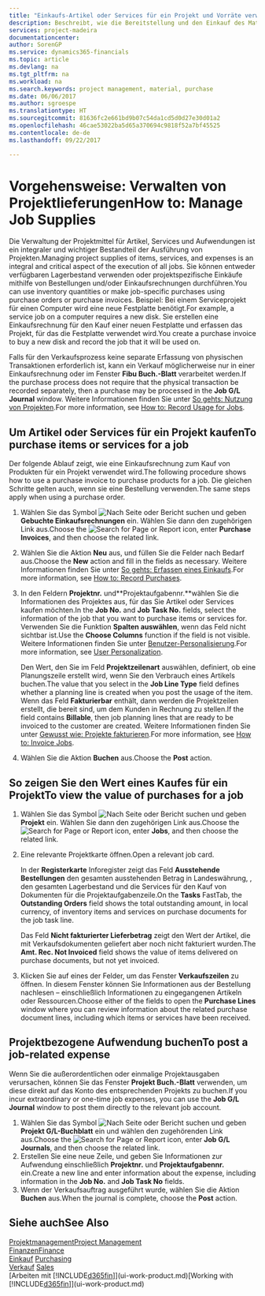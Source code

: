 ```yaml
---
title: "Einkaufs-Artikel oder Services für ein Projekt und Vorräte verwalten| Microsoft Docs"
description: Beschreibt, wie die Bereitstellung und den Einkauf des Materials und Servicearten in Projekten verwaltet wird.
services: project-madeira
documentationcenter: 
author: SorenGP
ms.service: dynamics365-financials
ms.topic: article
ms.devlang: na
ms.tgt_pltfrm: na
ms.workload: na
ms.search.keywords: project management, material, purchase
ms.date: 06/06/2017
ms.author: sgroespe
ms.translationtype: HT
ms.sourcegitcommit: 81636fc2e661bd9b07c54da1cd5d0d27e30d01a2
ms.openlocfilehash: 46cae53022ba5d65a370694c9818f52a7bf45525
ms.contentlocale: de-de
ms.lasthandoff: 09/22/2017

---
```

# <a name="how-to-manage-job-supplies"></a><span data-ttu-id="419f3-103">Vorgehensweise: Verwalten von Projektlieferungen</span><span class="sxs-lookup"><span data-stu-id="419f3-103">How to: Manage Job Supplies</span></span>
<span data-ttu-id="419f3-104">Die Verwaltung der Projektmittel für Artikel, Services und Aufwendungen ist ein integraler und wichtiger Bestandteil der Ausführung von Projekten.</span><span class="sxs-lookup"><span data-stu-id="419f3-104">Managing project supplies of items, services, and expenses is an integral and critical aspect of the execution of all jobs.</span></span> <span data-ttu-id="419f3-105">Sie können entweder verfügbaren Lagerbestand verwenden oder projektspezifische Einkäufe mithilfe von Bestellungen und/oder Einkaufsrechnungen durchführen.</span><span class="sxs-lookup"><span data-stu-id="419f3-105">You can use inventory quantities or make job-specific purchases using purchase orders or purchase invoices.</span></span> <span data-ttu-id="419f3-106">Beispiel: Bei einem Serviceprojekt für einen Computer wird eine neue Festplatte benötigt.</span><span class="sxs-lookup"><span data-stu-id="419f3-106">For example, a service job on a computer requires a new disk.</span></span> <span data-ttu-id="419f3-107">Sie erstellen eine Einkaufsrechnung für den Kauf einer neuen Festplatte und erfassen das Projekt, für das die Festplatte verwendet wird.</span><span class="sxs-lookup"><span data-stu-id="419f3-107">You create a purchase invoice to buy a new disk and record the job that it will be used on.</span></span>

<span data-ttu-id="419f3-108">Falls für den Verkaufsprozess keine separate Erfassung von physischen Transaktionen erforderlich ist, kann ein Verkauf möglicherweise nur in einer Einkaufsrechnung oder im Fenster **Fibu Buch.-Blatt** verarbeitet werden.</span><span class="sxs-lookup"><span data-stu-id="419f3-108">If the purchase process does not require that the physical transaction be recorded separately, then a purchase may be processed in the **Job G/L Journal** window.</span></span> <span data-ttu-id="419f3-109">Weitere Informationen finden Sie unter [So gehts: Nutzung von Projekten](projects-how-record-job-usage.md).</span><span class="sxs-lookup"><span data-stu-id="419f3-109">For more information, see [How to: Record Usage for Jobs](projects-how-record-job-usage.md).</span></span>

## <a name="to-purchase-items-or-services-for-a-job"></a><span data-ttu-id="419f3-110">Um Artikel oder Services für ein Projekt kaufen</span><span class="sxs-lookup"><span data-stu-id="419f3-110">To purchase items or services for a job</span></span>
<span data-ttu-id="419f3-111">Der folgende Ablauf zeigt, wie eine Einkaufsrechnung zum Kauf von Produkten für ein Projekt verwendet wird.</span><span class="sxs-lookup"><span data-stu-id="419f3-111">The following procedure shows how to use a purchase invoice to purchase products for a job.</span></span> <span data-ttu-id="419f3-112">Die gleichen Schritte gelten auch, wenn sie eine Bestellung verwenden.</span><span class="sxs-lookup"><span data-stu-id="419f3-112">The same steps apply when using a purchase order.</span></span>  

1. <span data-ttu-id="419f3-113">Wählen Sie das Symbol ![Nach Seite oder Bericht suchen](media/ui-search/search_small.png "Nach Seite oder Bericht suchen") und geben **Gebuchte Einkaufsrechnungen** ein. Wählen Sie dann den zugehörigen Link aus.</span><span class="sxs-lookup"><span data-stu-id="419f3-113">Choose the ![Search for Page or Report](media/ui-search/search_small.png "Search for Page or Report icon") icon, enter **Purchase Invoices**, and then choose the related link.</span></span>  
2. <span data-ttu-id="419f3-114">Wählen Sie die Aktion **Neu** aus, und füllen Sie die Felder nach Bedarf aus.</span><span class="sxs-lookup"><span data-stu-id="419f3-114">Choose the **New** action and fill in the fields as necessary.</span></span> <span data-ttu-id="419f3-115">Weitere Informationen finden Sie unter [So gehts: Erfassen eines Einkaufs](purchasing-how-record-purchases.md).</span><span class="sxs-lookup"><span data-stu-id="419f3-115">For more information, see [How to: Record Purchases](purchasing-how-record-purchases.md).</span></span>
3. <span data-ttu-id="419f3-116">In den Feldern **Projektnr.** und**Projektaufgabennr.**wählen Sie die Informationen des Projektes aus, für das Sie Artikel oder Services kaufen möchten.</span><span class="sxs-lookup"><span data-stu-id="419f3-116">In the **Job No.** and **Job Task No.** fields, select the information of the job that you want to purchase items or services for.</span></span> <span data-ttu-id="419f3-117">Verwenden Sie die Funktion **Spalten auswählen**, wenn das Feld nicht sichtbar ist.</span><span class="sxs-lookup"><span data-stu-id="419f3-117">Use the **Choose Columns** function if the field is not visible.</span></span> <span data-ttu-id="419f3-118">Weitere Informationen finden Sie unter [Benutzer-Personalisierung](ui-user-personalization.md).</span><span class="sxs-lookup"><span data-stu-id="419f3-118">For more information, see [User Personalization](ui-user-personalization.md).</span></span>

    <span data-ttu-id="419f3-119">Den Wert, den Sie im Feld **Projektzeilenart** auswählen, definiert, ob eine Planungszeile erstellt wird, wenn Sie den Verbrauch eines Artikels buchen.</span><span class="sxs-lookup"><span data-stu-id="419f3-119">The value that you select in the **Job Line Type** field defines whether a planning line is created when you post the usage of the item.</span></span> <span data-ttu-id="419f3-120">Wenn das Feld **Fakturierbar** enthält, dann werden die Projektzeilen erstellt, die bereit sind, um dem Kunden in Rechnung zu stellen.</span><span class="sxs-lookup"><span data-stu-id="419f3-120">If the field contains **Billable**, then job planning lines that are ready to be invoiced to the customer are created.</span></span> <span data-ttu-id="419f3-121">Weitere Informationen finden Sie unter [Gewusst wie: Projekte fakturieren](projects-how-invoice-jobs.md).</span><span class="sxs-lookup"><span data-stu-id="419f3-121">For more information, see [How to: Invoice Jobs](projects-how-invoice-jobs.md).</span></span>
4. <span data-ttu-id="419f3-122">Wählen Sie die Aktion **Buchen** aus.</span><span class="sxs-lookup"><span data-stu-id="419f3-122">Choose the **Post** action.</span></span>

## <a name="to-view-the-value-of-purchases-for-a-job"></a><span data-ttu-id="419f3-123">So zeigen Sie den Wert eines Kaufes für ein Projekt</span><span class="sxs-lookup"><span data-stu-id="419f3-123">To view the value of purchases for a job</span></span>
1. <span data-ttu-id="419f3-124">Wählen Sie das Symbol ![Nach Seite oder Bericht suchen](media/ui-search/search_small.png "Nach Seite oder Bericht suchen") und geben **Projekt** ein. Wählen Sie dann den zugehörigen Link aus.</span><span class="sxs-lookup"><span data-stu-id="419f3-124">Choose the ![Search for Page or Report](media/ui-search/search_small.png "Search for Page or Report icon") icon, enter **Jobs**, and then choose the related link.</span></span>
2. <span data-ttu-id="419f3-125">Eine relevante Projektkarte öffnen.</span><span class="sxs-lookup"><span data-stu-id="419f3-125">Open a relevant job card.</span></span>

    <span data-ttu-id="419f3-126">In der **Registerkarte** Inforegister zeigt das Feld **Ausstehende Bestellungen** den gesamten ausstehenden Betrag in Landeswährung, , den gesamten Lagerbestand und die Services für den Kauf von Dokumenten für die Projektaufgabenzeile.</span><span class="sxs-lookup"><span data-stu-id="419f3-126">On the **Tasks** FastTab, the **Outstanding Orders** field shows the total outstanding amount, in local currency, of inventory items and services on purchase documents for the job task line.</span></span>  

    <span data-ttu-id="419f3-127">Das Feld **Nicht fakturierter Lieferbetrag** zeigt den Wert der Artikel, die mit Verkaufsdokumenten geliefert aber noch nicht fakturiert wurden.</span><span class="sxs-lookup"><span data-stu-id="419f3-127">The **Amt. Rec. Not Invoiced** field shows the value of items delivered on purchase documents, but not yet invoiced.</span></span>  
3. <span data-ttu-id="419f3-128">Klicken Sie auf eines der Felder, um das Fenster **Verkaufszeilen** zu öffnen. In diesem Fenster können Sie Informationen aus der Bestellung nachlesen – einschließlich Informationen zu eingegangenen Artikeln oder Ressourcen.</span><span class="sxs-lookup"><span data-stu-id="419f3-128">Choose either of the fields to open the **Purchase Lines** window where you can review information about the related purchase document lines, including which items or services have been received.</span></span>

## <a name="to-post-a-job-related-expense"></a><span data-ttu-id="419f3-129">Projektbezogene Aufwendung buchen</span><span class="sxs-lookup"><span data-stu-id="419f3-129">To post a job-related expense</span></span>
<span data-ttu-id="419f3-130">Wenn Sie die außerordentlichen oder einmalige Projektausgaben verursachen, können Sie das Fenster **Projekt Buch.-Blatt** verwenden, um diese direkt auf das Konto des entsprechenden Projekts zu buchen.</span><span class="sxs-lookup"><span data-stu-id="419f3-130">If you incur extraordinary or one-time job expenses, you can use the **Job G/L Journal** window to post them directly to the relevant job account.</span></span>

1. <span data-ttu-id="419f3-131">Wählen Sie das Symbol ![Nach Seite oder Bericht suchen](media/ui-search/search_small.png "Nach Seite oder Bericht suchen") und geben **Projekt G/L-Buchblatt** ein und wählen den zugehörenden Link aus.</span><span class="sxs-lookup"><span data-stu-id="419f3-131">Choose the ![Search for Page or Report](media/ui-search/search_small.png "Search for Page or Report icon") icon, enter **Job G/L Journals**, and then choose the related link.</span></span>  
2. <span data-ttu-id="419f3-132">Erstellen Sie eine neue Zeile, und geben Sie Informationen zur Aufwendung einschließlich  **Projektnr.** und **Projektaufgabennr.** ein.</span><span class="sxs-lookup"><span data-stu-id="419f3-132">Create a new line and enter information about the expense, including information in the **Job No.** and **Job Task No** fields.</span></span>  
3. <span data-ttu-id="419f3-133">Wenn der Verkaufsauftrag ausgeführt wurde, wählen Sie die Aktion **Buchen** aus.</span><span class="sxs-lookup"><span data-stu-id="419f3-133">When the journal is complete, choose the **Post** action.</span></span>

## <a name="see-also"></a><span data-ttu-id="419f3-134">Siehe auch</span><span class="sxs-lookup"><span data-stu-id="419f3-134">See Also</span></span>
[<span data-ttu-id="419f3-135">Projektmanagement</span><span class="sxs-lookup"><span data-stu-id="419f3-135">Project Management</span></span>](projects-manage-projects.md)  
[<span data-ttu-id="419f3-136">Finanzen</span><span class="sxs-lookup"><span data-stu-id="419f3-136">Finance</span></span>](finance.md)  
<span data-ttu-id="419f3-137">[Einkauf](purchasing-manage-purchasing.md)       </span><span class="sxs-lookup"><span data-stu-id="419f3-137">[Purchasing](purchasing-manage-purchasing.md)       </span></span>  
<span data-ttu-id="419f3-138">[Verkauf](sales-manage-sales.md)    </span><span class="sxs-lookup"><span data-stu-id="419f3-138">[Sales](sales-manage-sales.md)    </span></span>  
<span data-ttu-id="419f3-139">[Arbeiten mit [!INCLUDE[d365fin](includes/d365fin_md.md)]](ui-work-product.md)</span><span class="sxs-lookup"><span data-stu-id="419f3-139">[Working with [!INCLUDE[d365fin](includes/d365fin_md.md)]](ui-work-product.md)</span></span>  

